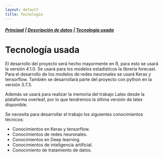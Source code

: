 ```yaml
---
layout: default
title: Tecnología
---
```


 ##### [Principal](https://charlysm.github.io/TFM) | [Descripción de datos](https://charlysm.github.io/TFM/docs/datos) | [Tecnología usada](https://charlysm.github.io/TFM/docs/tecnologia)

# Tecnología usada

El desarrollo del proyecto será hecho mayormente en R, para esto se usará la versión 4.1.0. Se usará para los modelos estadísticos la librería forecast. Para el desarrollo de los modelos de redes neuronales se usará Keras y tensorflow. También se desarrollará parte del proyecto con python en la versión 3.7.3.

Además se usará para realizar la memoria del trabajo Latex desde la plataforma overleaf, por lo que tendremos la última versión de latex disponible.

Se necesita para desarrollar el trabajo los siguientes conocimientos técnicos:
* Conocimientos en Keras y tensorflow.
* Conocimientos de redes neuronales.
* Conocimientos en Deep learning.
* Conocimientos de inteligencia artificial.
* Conocimiento de tratamiento de datos.
